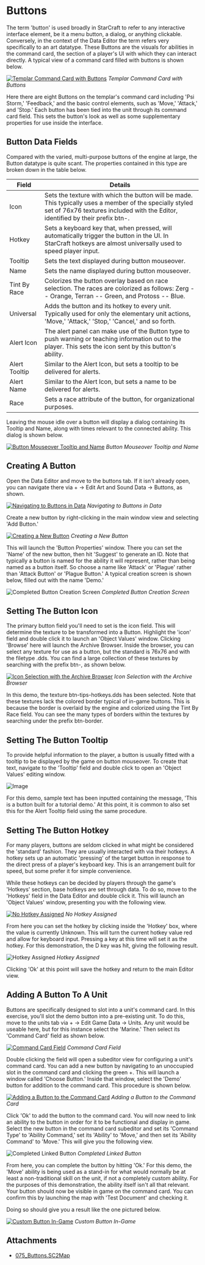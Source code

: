 # Buttons

The term 'button' is used broadly in StarCraft to refer to any interactive interface element, be it a menu button, a dialog, or anything clickable. Conversely, in the context of the Data Editor the term refers very specifically to an art datatype. These Buttons are the visuals for abilities in the command card, the section of a player's UI with which they can interact directly. A typical view of a command card filled with buttons is shown below.

[![Templar Command Card with Buttons](./resources/075_Buttons1.png)](./resources/075_Buttons1.png)
*Templar Command Card with Buttons*

Here there are eight Buttons on the templar's command card including 'Psi Storm,' 'Feedback,' and the basic control elements, such as 'Move,' 'Attack,' and 'Stop.' Each button has been tied into the unit through its command card field. This sets the button's look as well as some supplementary properties for use inside the interface.

## Button Data Fields

Compared with the varied, multi-purpose buttons of the engine at large, the Button datatype is quite scant. The properties contained in this type are broken down in the table below.

| Field         | Details                                                                                                                                                                                    |
| ------------- | ------------------------------------------------------------------------------------------------------------------------------------------------------------------------------------------ |
| Icon          | Sets the texture with which the button will be made. This typically uses a member of the specially styled set of 76x76 textures included with the Editor, identified by their prefix btn-. |
| Hotkey        | Sets a keyboard key that, when pressed, will automatically trigger the button in the UI. In StarCraft hotkeys are almost universally used to speed player input.                           |
| Tooltip       | Sets the text displayed during button mouseover.                                                                                                                                           |
| Name          | Sets the name displayed during button mouseover.                                                                                                                                           |
| Tint By Race  | Colorizes the button overlay based on race selection. The races are colorized as follows: Zerg -- Orange, Terran -- Green, and Protoss -- Blue.                                            |
| Universal     | Adds the button and its hotkey to every unit. Typically used for only the elementary unit actions, 'Move,' 'Attack,' 'Stop,' 'Cancel,' and so forth.                                       |
| Alert Icon    | The alert panel can make use of the Button type to push warning or teaching information out to the player. This sets the icon sent by this button's ability.                               |
| Alert Tooltip | Similar to the Alert Icon, but sets a tooltip to be delivered for alerts.                                                                                                                  |
| Alert Name    | Similar to the Alert Icon, but sets a name to be delivered for alerts.                                                                                                                     |
| Race          | Sets a race attribute of the button, for organizational purposes.                                                                                                                          |

Leaving the mouse idle over a button will display a dialog containing its Tooltip and Name, along with times relevant to the connected ability. This dialog is shown below.

[![Button Mouseover Tooltip and Name](./resources/075_Buttons2.png)](./resources/075_Buttons2.png)
*Button Mouseover Tooltip and Name*

## Creating A Button

Open the Data Editor and move to the buttons tab. If it isn't already open, you can navigate there via + -\> Edit Art and Sound Data -\> Buttons, as shown.

[![Navigating to Buttons in Data](./resources/075_Buttons3.png)](./resources/075_Buttons3.png)
*Navigating to Buttons in Data*

Create a new button by right-clicking in the main window view and selecting 'Add Button.'

[![Creating a New Button](./resources/075_Buttons4.png)](./resources/075_Buttons4.png)
*Creating a New Button*

This will launch the 'Button Properties' window. There you can set the 'Name' of the new button, then hit 'Suggest' to generate an ID. Note that typically a button is named for the ability it will represent, rather than being named as a button itself. So choose a name like 'Attack' or 'Plague' rather than 'Attack Button' or 'Plague Button.' A typical creation screen is shown below, filled out with the name 'Demo.'

![Completed Button Creation Screen](./resources/075_Buttons5.png)
*Completed Button Creation Screen*

## Setting The Button Icon

The primary button field you'll need to set is the icon field. This will determine the texture to be transformed into a Button. Highlight the 'icon' field and double click it to launch an 'Object Values' window. Clicking 'Browse' here will launch the Archive Browser. Inside the browser, you can select any texture for use as a button, but the standard is 76x76 and with the filetype .dds. You can find a large collection of these textures by searching with the prefix btn-, as shown below.

[![Icon Selection with the Archive Browser](./resources/075_Buttons6.png)](./resources/075_Buttons6.png)
*Icon Selection with the Archive Browser*

In this demo, the texture btn-tips-hotkeys.dds has been selected. Note that these textures lack the colored border typical of in-game buttons. This is because the border is overlaid by the engine and colorized using the Tint By Race field. You can see the many types of borders within the textures by searching under the prefix btn-border.

## Setting The Button Tooltip

To provide helpful information to the player, a button is usually fitted with a tooltip to be displayed by the game on button mouseover. To create that text, navigate to the 'Tooltip' field and double click to open an 'Object Values' editing window.

![Image](./resources/075_Buttons7.png)

For this demo, sample text has been inputted containing the message, 'This is a button built for a tutorial demo.' At this point, it is common to also set this for the Alert Tooltip field using the same procedure.

## Setting The Button Hotkey

For many players, buttons are seldom clicked in what might be considered the 'standard' fashion. They are usually interacted with via their hotkeys. A hotkey sets up an automatic 'pressing' of the target button in response to the direct press of a player's keyboard key. This is an arrangement built for speed, but some prefer it for simple convenience.

While these hotkeys can be decided by players through the game's 'Hotkeys' section, base hotkeys are set through data. To do so, move to the 'Hotkeys' field in the Data Editor and double click it. This will launch an 'Object Values' window, presenting you with the following view.

[![No Hotkey Assigned](./resources/075_Buttons8.png)](./resources/075_Buttons8.png)
*No Hotkey Assigned*

From here you can set the hotkey by clicking inside the 'Hotkey' box, where the value is currently Unknown. This will turn the current hotkey value red and allow for keyboard input. Pressing a key at this time will set it as the hotkey. For this demonstration, the D key was hit, giving the following result.

![Hotkey Assigned](./resources/075_Buttons9.png)
*Hotkey Assigned*

Clicking 'Ok' at this point will save the hotkey and return to the main Editor view.

## Adding A Button To A Unit

Buttons are specifically designed to slot into a unit's command card. In this exercise, you'll slot the demo button into a pre-existing unit. To do this, move to the units tab via + -\> Edit Game Data -\> Units. Any unit would be useable here, but for this instance select the 'Marine.' Then select its 'Command Card' field as shown below.

[![Command Card Field](./resources/075_Buttons10.png)](./resources/075_Buttons10.png)
*Command Card Field*

Double clicking the field will open a subeditor view for configuring a unit's command card. You can add a new button by navigating to an unoccupied slot in the command card and clicking the green +. This will launch a window called 'Choose Button.' Inside that window, select the 'Demo' button for addition to the command card. This procedure is shown below.

[![Adding a Button to the Command Card](./resources/075_Buttons11.png)](./resources/075_Buttons11.png)
*Adding a Button to the Command Card*

Click 'Ok' to add the button to the command card. You will now need to link an ability to the button in order for it to be functional and display in game. Select the new button in the command card subeditor and set its 'Command Type' to 'Ability Command,' set its 'Ability' to 'Move,' and then set its 'Ability Command' to 'Move.' This will give you the following view.

![Completed Linked Button](./resources/075_Buttons12.png)
*Completed Linked Button*

From here, you can complete the button by hitting 'Ok.' For this demo, the 'Move' ability is being used as a stand-in for what would normally be at least a non-traditional skill on the unit, if not a completely custom ability. For the purposes of this demonstration, the ability itself isn't all that relevant. Your button should now be visible in game on the command card. You can confirm this by launching the map with 'Test Document' and checking it.

Doing so should give you a result like the one pictured below.

[![Custom Button In-Game](./resources/075_Buttons13.png)](./resources/075_Buttons13.png)
*Custom Button In-Game*

## Attachments

 * [075_Buttons.SC2Map](./maps/075_Buttons.SC2Map)
